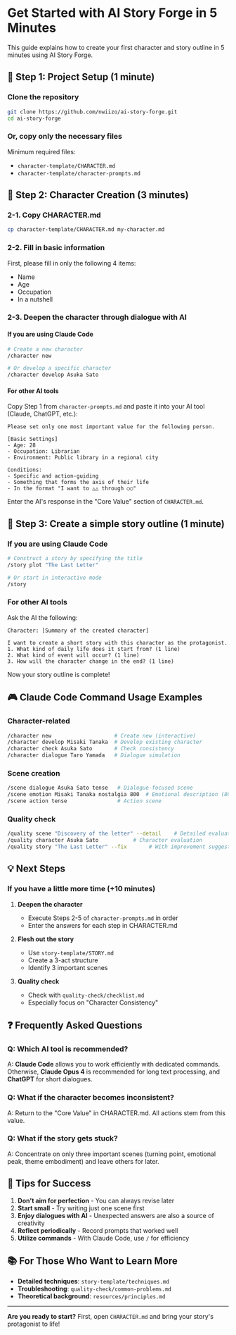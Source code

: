 # Get Started with AI Story Forge in 5 Minutes

This guide explains how to create your first character and story outline in 5 minutes using AI Story Forge.

## 🚀 Step 1: Project Setup (1 minute)

### Clone the repository
```bash
git clone https://github.com/nwiizo/ai-story-forge.git
cd ai-story-forge
```

### Or, copy only the necessary files
Minimum required files:
- `character-template/CHARACTER.md`
- `character-template/character-prompts.md`

## 📝 Step 2: Character Creation (3 minutes)

### 2-1. Copy CHARACTER.md
```bash
cp character-template/CHARACTER.md my-character.md
```

### 2-2. Fill in basic information
First, please fill in only the following 4 items:
- Name
- Age
- Occupation
- In a nutshell

### 2-3. Deepen the character through dialogue with AI

#### If you are using Claude Code
```bash
# Create a new character
/character new

# Or develop a specific character
/character develop Asuka Sato
```

#### For other AI tools
Copy Step 1 from `character-prompts.md` and paste it into your AI tool (Claude, ChatGPT, etc.):

```
Please set only one most important value for the following person.

[Basic Settings]
- Age: 28
- Occupation: Librarian
- Environment: Public library in a regional city

Conditions:
- Specific and action-guiding
- Something that forms the axis of their life
- In the format "I want to △△ through ○○"
```

Enter the AI's response in the "Core Value" section of `CHARACTER.md`.

## 🎯 Step 3: Create a simple story outline (1 minute)

### If you are using Claude Code
```bash
# Construct a story by specifying the title
/story plot "The Last Letter"

# Or start in interactive mode
/story
```

### For other AI tools
Ask the AI the following:

```
Character: [Summary of the created character]

I want to create a short story with this character as the protagonist.
1. What kind of daily life does it start from? (1 line)
2. What kind of event will occur? (1 line)
3. How will the character change in the end? (1 line)
```

Now your story outline is complete!

## 🎮 Claude Code Command Usage Examples

### Character-related
```bash
/character new                    # Create new (interactive)
/character develop Misaki Tanaka  # Develop existing character
/character check Asuka Sato       # Check consistency
/character dialogue Taro Yamada   # Dialogue simulation
```

### Scene creation
```bash
/scene dialogue Asuka Sato tense   # Dialogue-focused scene
/scene emotion Misaki Tanaka nostalgia 800  # Emotional description (800 characters)
/scene action tense                # Action scene
```

### Quality check
```bash
/quality scene "Discovery of the letter" --detail    # Detailed evaluation
/quality character Asuka Sato           # Character evaluation
/quality story "The Last Letter" --fix       # With improvement suggestions
```

## 💡 Next Steps

### If you have a little more time (+10 minutes)

1. **Deepen the character**
   - Execute Steps 2-5 of `character-prompts.md` in order
   - Enter the answers for each step in CHARACTER.md

2. **Flesh out the story**
   - Use `story-template/STORY.md`
   - Create a 3-act structure
   - Identify 3 important scenes

3. **Quality check**
   - Check with `quality-check/checklist.md`
   - Especially focus on "Character Consistency"

## ❓ Frequently Asked Questions

### Q: Which AI tool is recommended?
A: **Claude Code** allows you to work efficiently with dedicated commands. Otherwise, **Claude Opus 4** is recommended for long text processing, and **ChatGPT** for short dialogues.

### Q: What if the character becomes inconsistent?
A: Return to the "Core Value" in CHARACTER.md. All actions stem from this value.

### Q: What if the story gets stuck?
A: Concentrate on only three important scenes (turning point, emotional peak, theme embodiment) and leave others for later.

## 🎉 Tips for Success

1. **Don't aim for perfection** - You can always revise later
2. **Start small** - Try writing just one scene first
3. **Enjoy dialogues with AI** - Unexpected answers are also a source of creativity
4. **Reflect periodically** - Record prompts that worked well
5. **Utilize commands** - With Claude Code, use `/` for efficiency

## 📚 For Those Who Want to Learn More

- **Detailed techniques**: `story-template/techniques.md`
- **Troubleshooting**: `quality-check/common-problems.md`
- **Theoretical background**: `resources/principles.md`

---

**Are you ready to start?** First, open `CHARACTER.md` and bring your story's protagonist to life!